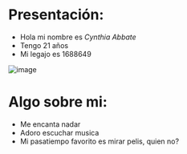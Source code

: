 # Presentación:
- Hola mi nombre es *Cynthia Abbate*
- Tengo 21 años
- Mi legajo es 1688649

![image](https://github.com/pdepmartestm/me-presento-Cynthia-21/blob/c5c5c4aa2aece8385d0df61f15ead4084357b9cd/WhatsApp%20Image%202021-04-06%20at%2011.39.08.jpeg)


# Algo sobre mi:
- Me encanta nadar
- Adoro escuchar musica
- Mi pasatiempo favorito es mirar pelis, quien no?
